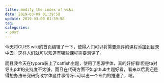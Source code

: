 ```yaml
---
title: modify the index of wiki
date: 2019-03-09 01:39:58
update: 2019-03-09 01:39:58
tag:
categories:
- post
---
```


今天将CUES wiki的首页编辑了一下，使得人们可以将需要测评的课程添加到目录中去，这样人们就可以知道有哪些课程需要测评了。

而且我今天在typora装上了catfish主题，使用了思源字体，真的好好看!但是ta对导出pdf的支持度不太够，而且在代码方面不如github主题好看，看来以后我还是得想办法研究研究改字体这件事情呀~可以出一个专门的推送了，嗯。

